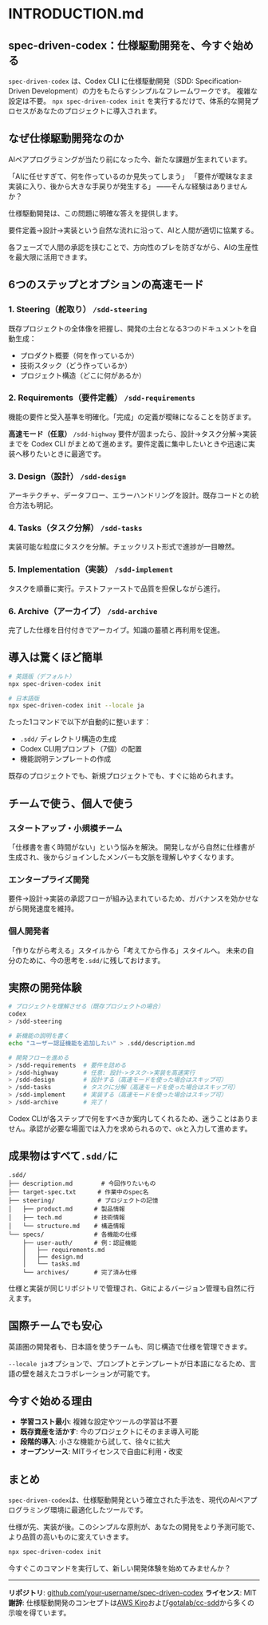 # INTRODUCTION.md

## spec-driven-codex：仕様駆動開発を、今すぐ始める

`spec-driven-codex` は、Codex CLI に仕様駆動開発（SDD: Specification-Driven Development）の力をもたらすシンプルなフレームワークです。
複雑な設定は不要。
`npx spec-driven-codex init` を実行するだけで、体系的な開発プロセスがあなたのプロジェクトに導入されます。

## なぜ仕様駆動開発なのか

AIペアプログラミングが当たり前になった今、新たな課題が生まれています。

「AIに任せすぎて、何を作っているのか見失ってしまう」
「要件が曖昧なまま実装に入り、後から大きな手戻りが発生する」
——そんな経験はありませんか？

仕様駆動開発は、この問題に明確な答えを提供します。

要件定義→設計→実装という自然な流れに沿って、AIと人間が適切に協業する。

各フェーズで人間の承認を挟むことで、方向性のブレを防ぎながら、AIの生産性を最大限に活用できます。

## 6つのステップとオプションの高速モード

### 1. **Steering（舵取り）** `/sdd-steering`
既存プロジェクトの全体像を把握し、開発の土台となる3つのドキュメントを自動生成：
- プロダクト概要（何を作っているか）
- 技術スタック（どう作っているか）
- プロジェクト構造（どこに何があるか）

### 2. **Requirements（要件定義）** `/sdd-requirements`
機能の要件と受入基準を明確化。「完成」の定義が曖昧になることを防ぎます。

**高速モード（任意）** `/sdd-highway`
要件が固まったら、設計->タスク分解->実装までを Codex CLI がまとめて進めます。要件定義に集中したいときや迅速に実装へ移りたいときに最適です。

### 3. **Design（設計）** `/sdd-design`
アーキテクチャ、データフロー、エラーハンドリングを設計。既存コードとの統合方法も明記。

### 4. **Tasks（タスク分解）** `/sdd-tasks`
実装可能な粒度にタスクを分解。チェックリスト形式で進捗が一目瞭然。

### 5. **Implementation（実装）** `/sdd-implement`
タスクを順番に実行。テストファーストで品質を担保しながら進行。

### 6. **Archive（アーカイブ）** `/sdd-archive`
完了した仕様を日付付きでアーカイブ。知識の蓄積と再利用を促進。

## 導入は驚くほど簡単

```bash
# 英語版（デフォルト）
npx spec-driven-codex init

# 日本語版
npx spec-driven-codex init --locale ja
```

たった1コマンドで以下が自動的に整います：
- `.sdd/` ディレクトリ構造の生成
- Codex CLI用プロンプト（7個）の配置
- 機能説明テンプレートの作成

既存のプロジェクトでも、新規プロジェクトでも、すぐに始められます。

## チームで使う、個人で使う

### スタートアップ・小規模チーム
「仕様書を書く時間がない」という悩みを解決。
開発しながら自然に仕様書が生成され、後からジョインしたメンバーも文脈を理解しやすくなります。

### エンタープライズ開発
要件→設計→実装の承認フローが組み込まれているため、ガバナンスを効かせながら開発速度を維持。

### 個人開発者
「作りながら考える」スタイルから「考えてから作る」スタイルへ。
未来の自分のために、今の思考を`.sdd/`に残しておけます。

## 実際の開発体験

```bash
# プロジェクトを理解させる（既存プロジェクトの場合）
codex
> /sdd-steering

# 新機能の説明を書く
echo "ユーザー認証機能を追加したい" > .sdd/description.md

# 開発フローを進める
> /sdd-requirements  # 要件を詰める
> /sdd-highway       # 任意: 設計->タスク->実装を高速実行
> /sdd-design        # 設計する（高速モードを使った場合はスキップ可）
> /sdd-tasks         # タスクに分解（高速モードを使った場合はスキップ可）
> /sdd-implement     # 実装する（高速モードを使った場合はスキップ可）
> /sdd-archive       # 完了！
```

Codex CLIが各ステップで何をすべきか案内してくれるため、迷うことはありません。承認が必要な場面では入力を求められるので、`ok`と入力して進めます。

## 成果物はすべて`.sdd/`に

```
.sdd/
├── description.md        # 今回作りたいもの
├── target-spec.txt      # 作業中のspec名
├── steering/            # プロジェクトの記憶
│   ├── product.md      # 製品情報
│   ├── tech.md         # 技術情報
│   └── structure.md    # 構造情報
└── specs/              # 各機能の仕様
    ├── user-auth/      # 例：認証機能
    │   ├── requirements.md
    │   ├── design.md
    │   └── tasks.md
    └── archives/       # 完了済み仕様
```

仕様と実装が同じリポジトリで管理され、Gitによるバージョン管理も自然に行えます。

## 国際チームでも安心

英語圏の開発者も、日本語を使うチームも、同じ構造で仕様を管理できます。

`--locale ja`オプションで、プロンプトとテンプレートが日本語になるため、言語の壁を越えたコラボレーションが可能です。

## 今すぐ始める理由

- **学習コスト最小**: 複雑な設定やツールの学習は不要
- **既存資産を活かす**: 今のプロジェクトにそのまま導入可能
- **段階的導入**: 小さな機能から試して、徐々に拡大
- **オープンソース**: MITライセンスで自由に利用・改変

## まとめ

`spec-driven-codex`は、仕様駆動開発という確立された手法を、現代のAIペアプログラミング環境に最適化したツールです。

仕様が先、実装が後。このシンプルな原則が、あなたの開発をより予測可能で、より品質の高いものに変えていきます。

```bash
npx spec-driven-codex init
```

今すぐこのコマンドを実行して、新しい開発体験を始めてみませんか？

---

**リポジトリ**: [github.com/your-username/spec-driven-codex](https://github.com/your-username/spec-driven-codex)
**ライセンス**: MIT
**謝辞**: 仕様駆動開発のコンセプトは[AWS Kiro](https://kiro.dev)および[gotalab/cc-sdd](https://github.com/gotalab/cc-sdd)から多くの示唆を得ています。
